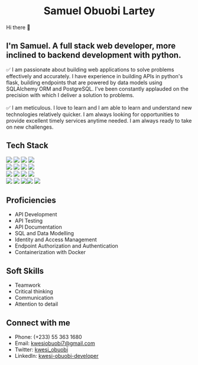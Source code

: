 <h1 align="center"> Samuel Obuobi Lartey </h1> 


Hi there 👋


I'm Samuel. A full stack web developer, more inclined to backend development with python.
---

✅ I am passionate about building web applications to solve problems effectively and accurately. I have experience in building APIs in python's flask, building endpoints that are powered by data models using SQLAlchemy ORM and PostgreSQL. I've been constantly applauded on the precision with which I deliver a solution to problems. <br/><br/>
✅ I am meticulous. I love to learn and I am able to learn and understand new technologies relatively quicker. I am always looking for opportunities to provide excellent timely services anytime needed. I am always ready to take on new challenges.

## Tech Stack
<img src="https://img.shields.io/badge/Angular-DD0031?logo=Angular&logoColor=white&style=flat" /> <img src="https://img.shields.io/badge/Flask-000000?logo=Flask&logoColor=white&style=flat" /> <img src="https://img.shields.io/badge/Python-3776AB?logo=Python&logoColor=white&style=flat" /> <img src="https://img.shields.io/badge/PostgreSQL-4169E1?logo=PostgreSQL&logoColor=white&style=flat" /> <br/>
<img src="https://img.shields.io/badge/HTML5-E34F26?logo=HTML5&logoColor=white&style=flat" /> <img src="https://img.shields.io/badge/CSS3-1572B6?logo=CSS3&logoColor=white&style=flat" /> <img src="https://img.shields.io/badge/JavaScript-F7DF1E?logo=JavaScript&logoColor=white&style=flat" /> <img src="https://img.shields.io/badge/TypeScript-3178C6?logo=TypeScript&logoColor=white&style=flat" /> <br/> 
<img src="https://img.shields.io/badge/MySQL-4479A1?logo=MySQL&logoColor=white&style=flat" /> <img src="https://img.shields.io/badge/Slack-4A154B?logo=Slack&logoColor=white&style=flat" /> <img src="https://img.shields.io/badge/Auth0-EB5424?logo=Auth0&logoColor=white&style=flat" /> <img src="https://img.shields.io/badge/Git-F05032?logo=Git&logoColor=white&style=flat" /> <br/>
<img src="https://img.shields.io/badge/GitHub-181717?logo=GitHub&logoColor=white&style=flat" /> <img src="https://img.shields.io/badge/Docker-2496ED?logo=Docker&logoColor=white&style=flat" /> <img src="https://img.shields.io/badge/VSCode-007ACC?logo=Visual+Studio-Code&logoColor=white&style=flat" /><img src="https://img.shields.io/badge/Postman-FF6C37?logo=Postman&logoColor=white&style=flat" /> <img src="https://img.shields.io/badge/PyCharm-000000?logo=PyCharm&logoColor=white&style=flat" />

## Proficiencies
* API Development
* API Testing
* API Documentation
* SQL and Data Modelling
* Identity and Access Management
* Endpoint Authorization and Authentication
* Containerization with Docker

## Soft Skills
* Teamwork
* Critical thinking
* Communication
* Attention to detail

## Connect with me
* Phone: (+233) 55 363 1680
* Email: kwesiobuobi7@gmail.com
* Twitter: [kwesi_obuobi](https://twitter.com/kwesi_obuobi)
* LinkedIn: [kwesi-obuobi-developer](https://www.linkedin.com/in/kwesi-obuobi-developer)

